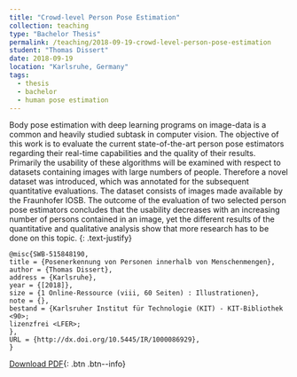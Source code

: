 ```yaml
---
title: "Crowd-level Person Pose Estimation"
collection: teaching
type: "Bachelor Thesis"
permalink: /teaching/2018-09-19-crowd-level-person-pose-estimation
student: "Thomas Dissert"
date: 2018-09-19
location: "Karlsruhe, Germany"
tags: 
  - thesis
  - bachelor
  - human pose estimation
---
```


Body pose estimation with deep learning programs on image-data is a common and heavily studied subtask in computer vision. The objective of this work is to evaluate the current state-of-the-art person pose estimators regarding their real-time capabilities and the quality of their results. Primarily the usability of these algorithms will be examined with respect to datasets containing images with large numbers of people. Therefore a novel dataset was introduced, which was annotated for the subsequent quantitative evaluations. The dataset consists of images made available by the Fraunhofer IOSB. The outcome of the evaluation of two selected person pose estimators concludes that the usability decreases with an increasing number of persons contained in an image, yet the different results of the quantitative and qualitative analysis show that more research has to be done on this topic.
{: .text-justify}

```
@misc{SWB-515848190,
title = {Posenerkennung von Personen innerhalb von Menschenmengen},
author = {Thomas Dissert},
address = {Karlsruhe},
year = {[2018]},
size = {1 Online-Ressource (viii, 60 Seiten) : Illustrationen},
note = {},
bestand = {Karlsruher Institut für Technologie (KIT) - KIT-Bibliothek <90>;
lizenzfrei <LFER>;
},
URL = {http://dx.doi.org/10.5445/IR/1000086929},
}
```

[Download PDF](http://dx.doi.org/10.5445/IR/1000086929){: .btn .btn--info}
